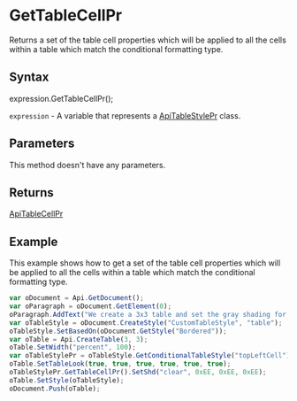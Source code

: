 # GetTableCellPr

Returns a set of the table cell properties which will be applied to all the cells within a table which match the conditional formatting type.

## Syntax

expression.GetTableCellPr();

`expression` - A variable that represents a [ApiTableStylePr](../ApiTableStylePr.md) class.

## Parameters

This method doesn't have any parameters.

## Returns

[ApiTableCellPr](../../ApiTableCellPr/ApiTableCellPr.md)

## Example

This example shows how to get a set of the table cell properties which will be applied to all the cells within a table which match the conditional formatting type.

```javascript
var oDocument = Api.GetDocument();
var oParagraph = oDocument.GetElement(0);
oParagraph.AddText("We create a 3x3 table and set the gray shading for cell #1:");
var oTableStyle = oDocument.CreateStyle("CustomTableStyle", "table");
oTableStyle.SetBasedOn(oDocument.GetStyle("Bordered"));
var oTable = Api.CreateTable(3, 3);
oTable.SetWidth("percent", 100);
var oTableStylePr = oTableStyle.GetConditionalTableStyle("topLeftCell");
oTable.SetTableLook(true, true, true, true, true, true);
oTableStylePr.GetTableCellPr().SetShd("clear", 0xEE, 0xEE, 0xEE);
oTable.SetStyle(oTableStyle);
oDocument.Push(oTable);
```
